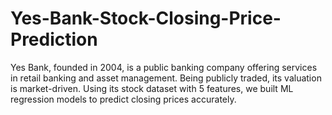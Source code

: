 # Yes-Bank-Stock-Closing-Price-Prediction
Yes Bank, founded in 2004, is a public banking company offering services in retail banking and asset management. Being publicly traded, its valuation is market-driven. Using its stock dataset with 5 features, we built ML regression models to predict closing prices accurately.
